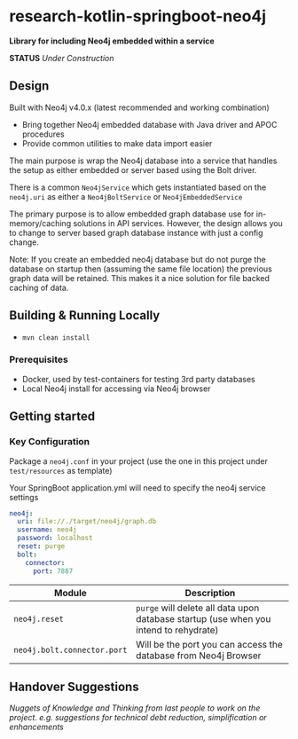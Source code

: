 # research-kotlin-springboot-neo4j

**Library for including Neo4j embedded within a service**

**STATUS** _Under Construction_


## Design

Built with Neo4j v4.0.x (latest recommended and working combination)

* Bring together Neo4j embedded database with Java driver and APOC procedures
* Provide common utilities to make data import easier

The main purpose is wrap the Neo4j database into a service that handles the
setup as either embedded or server based using the Bolt driver.

There is a common `Neo4jService` which gets instantiated based on the `neo4j.uri`
as either a `Neo4jBoltService` or `Neo4jEmbeddedService`

The primary purpose is to allow embedded graph database use for in-memory/caching
solutions in API services.  However, the design allows you to change to server based
graph database instance with just a config change.

Note:  If you create an embedded neo4j database but do not purge the database on startup
then (assuming the same file location) the previous graph data will be retained.
This makes it a nice solution for file backed caching of data. 

## Building & Running Locally

* `mvn clean install`

### Prerequisites

* Docker, used by test-containers for testing 3rd party databases
* Local Neo4j install for accessing via Neo4j browser

## Getting started

### Key Configuration

Package a `neo4j.conf` in your project (use the one in this project under `test/resources` as template)

Your SpringBoot application.yml will need to specify the neo4j service settings
```yaml
neo4j:
  uri: file://./target/neo4j/graph.db
  username: neo4j
  password: localhost
  reset: purge
  bolt:
    connector:
      port: 7887
```

Module                       | Description
---------------------------- | ------------- 
`neo4j.reset`                | `purge` will delete all data upon database startup (use when you intend to rehydrate)
`neo4j.bolt.connector.port`  | Will be the port you can access the database from Neo4j Browser


## Handover Suggestions

_Nuggets of Knowledge and Thinking from last people to work on the project._
_e.g. suggestions for technical debt reduction, simplification or enhancements_


